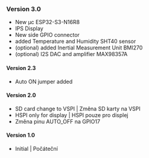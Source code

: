 ### Version 3.0
- New µc ESP32-S3-N16R8
- IPS Display
- New side GPIO connector
- added Temperature and Humidity SHT40 sensor
- (optional) added Inertial Measurement Unit BMI270
- (optional) I2S DAC and amplifier MAX98357A
#### Version 2.3
- Auto ON jumper added
#### Version 2.0
- SD card change to VSPI | Změna SD karty na VSPI
- HSPI only for display | HSPI pouze pro displej
- Změna pinu AUTO_OFF na GPIO17
#### Version 1.0
- Initial | Počáteční